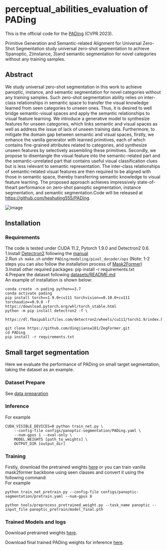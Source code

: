 # perceptual_abilities_evaluation of PADing
This is the official code for the [PADing](https://openaccess.thecvf.com/content/CVPR2023/papers/He_Primitive_Generation_and_Semantic-Related_Alignment_for_Universal_Zero-Shot_Segmentation_CVPR_2023_paper.pdf) (CVPR 2023).  

Primitive Generation and Semantic-related Alignment for Universal Zero-Shot Segmentation study universal zero-shot segmentation to achieve 1)panoptic, 2)instance, 3)and semantic segmentation for novel categories without any training samples.  
## Abstract
We study universal zero-shot segmentation in this work to achieve panoptic, instance, and semantic segmentation for novel categories without any training samples. Such zero-shot segmentation ability relies on inter-class relationships in semantic space to transfer the visual knowledge learned from seen categories to unseen ones. Thus, it is desired to well bridge semantic-visual spaces and apply the semantic relationships to visual feature learning. We introduce a generative model to synthesize features for unseen categories, which links semantic and visual spaces as well as address the issue of lack of unseen training data. Furthermore, to mitigate the domain gap between semantic and visual spaces, firstly, we enhance the vanilla generator with learned primitives, each of which contains fine-grained attributes related to categories, and synthesize unseen features by selectively assembling these primitives. Secondly, we propose to disentangle the visual feature into the semantic-related part and the semantic-unrelated part that contains useful visual classification clues but is less relevant to semantic representation. The inter-class relationships of semantic-related visual features are then required to be aligned with those in semantic space, thereby transferring semantic knowledge to visual feature learning. The proposed approach achieves impressively state-of-theart performance on zero-shot panoptic segmentation, instance segmentation, and semantic segmentation.Code will be released at https://github.com/heshuting555/PADing.

![image](https://github.com/heshuting555/PADing/blob/main/imgs/framework.png)
## Installation
### Requirements
The code is tested under CUDA 11.2, Pytorch 1.9.0 and Detectron2 0.6.   
1.Install [Detectron2](https://github.com/facebookresearch/detectron2) following the [manual](https://detectron2.readthedocs.io/en/latest/)  
2.Run `sh make.sh` under `PADing/modeling/pixel_decoder/ops` (Note: 1-2 steps you can also follow the installation process of [Mask2Former](https://github.com/facebookresearch/Mask2Former))  
3.Install other required packages: pip install -r requirements.txt  
4.Prepare the dataset following [datasets/README.md](https://github.com/heshuting555/PADing/blob/main/datasets/README.md)  
An example of installation is shown below:  
```
conda create -n pading python==3.7  
conda activate pading  
pip install torch==1.9.0+cu111 torchvision==0.10.0+cu111 torchaudio==0.9.0 -f https://download.pytorch.org/whl/torch_stable.html  
python -m pip install detectron2 -f \  
  https://dl.fbaipublicfiles.com/detectron2/wheels/cu111/torch1.9/index.html  

git clone https://github.com/dingjiansw101/ZegFormer.git  
cd PADing  
pip install -r requirements.txt  
```  
## Small target segmentation
Here we evaluate the performance of PADing on small target segmentation, taking the dataset as an example.  
### Dataset Prepare
See [data preparation](https://github.com/heshuting555/PADing/blob/main/datasets/README.md)  
### Inference
For example  
```  
CUDA_VISIBLE_DEVICES=0 python train_net.py \
    --config-file configs/panoptic-segmentation/PADing.yaml \
    --num-gpus 1 --eval-only \
    MODEL.WEIGHTS [path_to_weights] \
    OUTPUT_DIR [output_dir]  
```  
### Training  
Firstly, download the pretrained weights [here](https://drive.google.com/drive/folders/1ynhW1vc_KpLQC_O1MrSuRt4dn8ZYTwa4?usp=sharing) or you can train vanilla mask2former backbone using seen classes and convert it using the following command:   
For example  
```  
python train_net_pretrain.py --config-file configs/panoptic-segmentation/pretrain.yaml --num-gpus 8

python tools/preprocess_pretrained_weight.py --task_name panoptic --input_file panoptic_pretrain/model_final.pth  
```
### Trained Models and logs
Download pretrained weights [here](https://drive.google.com/drive/folders/1ynhW1vc_KpLQC_O1MrSuRt4dn8ZYTwa4?usp=sharing).

Download final trained PADing weights for inference [here](https://drive.google.com/drive/folders/1ynhW1vc_KpLQC_O1MrSuRt4dn8ZYTwa4?usp=sharing).
